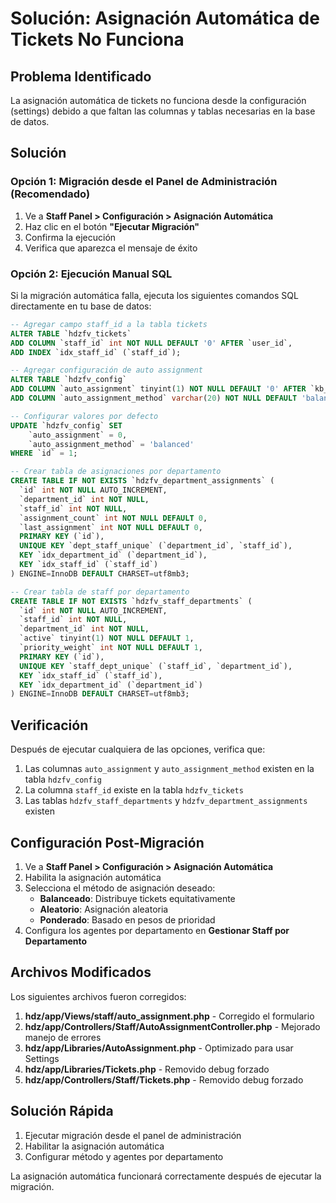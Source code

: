# Solución: Asignación Automática de Tickets No Funciona

## Problema Identificado

La asignación automática de tickets no funciona desde la configuración (settings) debido a que faltan las columnas y tablas necesarias en la base de datos.

## Solución

### Opción 1: Migración desde el Panel de Administración (Recomendado)

1. Ve a **Staff Panel > Configuración > Asignación Automática**
2. Haz clic en el botón **"Ejecutar Migración"**
3. Confirma la ejecución
4. Verifica que aparezca el mensaje de éxito

### Opción 2: Ejecución Manual SQL

Si la migración automática falla, ejecuta los siguientes comandos SQL directamente en tu base de datos:

```sql
-- Agregar campo staff_id a la tabla tickets
ALTER TABLE `hdzfv_tickets` 
ADD COLUMN `staff_id` int NOT NULL DEFAULT '0' AFTER `user_id`,
ADD INDEX `idx_staff_id` (`staff_id`);

-- Agregar configuración de auto assignment
ALTER TABLE `hdzfv_config` 
ADD COLUMN `auto_assignment` tinyint(1) NOT NULL DEFAULT '0' AFTER `kb_latest`,
ADD COLUMN `auto_assignment_method` varchar(20) NOT NULL DEFAULT 'balanced' AFTER `auto_assignment`;

-- Configurar valores por defecto
UPDATE `hdzfv_config` SET 
    `auto_assignment` = 0,
    `auto_assignment_method` = 'balanced'
WHERE `id` = 1;

-- Crear tabla de asignaciones por departamento
CREATE TABLE IF NOT EXISTS `hdzfv_department_assignments` (
  `id` int NOT NULL AUTO_INCREMENT,
  `department_id` int NOT NULL,
  `staff_id` int NOT NULL,
  `assignment_count` int NOT NULL DEFAULT 0,
  `last_assignment` int NOT NULL DEFAULT 0,
  PRIMARY KEY (`id`),
  UNIQUE KEY `dept_staff_unique` (`department_id`, `staff_id`),
  KEY `idx_department_id` (`department_id`),
  KEY `idx_staff_id` (`staff_id`)
) ENGINE=InnoDB DEFAULT CHARSET=utf8mb3;

-- Crear tabla de staff por departamento
CREATE TABLE IF NOT EXISTS `hdzfv_staff_departments` (
  `id` int NOT NULL AUTO_INCREMENT,
  `staff_id` int NOT NULL,
  `department_id` int NOT NULL,
  `active` tinyint(1) NOT NULL DEFAULT 1,
  `priority_weight` int NOT NULL DEFAULT 1,
  PRIMARY KEY (`id`),
  UNIQUE KEY `staff_dept_unique` (`staff_id`, `department_id`),
  KEY `idx_staff_id` (`staff_id`),
  KEY `idx_department_id` (`department_id`)
) ENGINE=InnoDB DEFAULT CHARSET=utf8mb3;
```

## Verificación

Después de ejecutar cualquiera de las opciones, verifica que:

1. Las columnas `auto_assignment` y `auto_assignment_method` existen en la tabla `hdzfv_config`
2. La columna `staff_id` existe en la tabla `hdzfv_tickets`
3. Las tablas `hdzfv_staff_departments` y `hdzfv_department_assignments` existen

## Configuración Post-Migración

1. Ve a **Staff Panel > Configuración > Asignación Automática**
2. Habilita la asignación automática
3. Selecciona el método de asignación deseado:
   - **Balanceado**: Distribuye tickets equitativamente
   - **Aleatorio**: Asignación aleatoria
   - **Ponderado**: Basado en pesos de prioridad
4. Configura los agentes por departamento en **Gestionar Staff por Departamento**

## Archivos Modificados

Los siguientes archivos fueron corregidos:

1. **hdz/app/Views/staff/auto_assignment.php** - Corregido el formulario
2. **hdz/app/Controllers/Staff/AutoAssignmentController.php** - Mejorado manejo de errores
3. **hdz/app/Libraries/AutoAssignment.php** - Optimizado para usar Settings
4. **hdz/app/Libraries/Tickets.php** - Removido debug forzado
5. **hdz/app/Controllers/Staff/Tickets.php** - Removido debug forzado

## Solución Rápida

1. Ejecutar migración desde el panel de administración
2. Habilitar la asignación automática
3. Configurar método y agentes por departamento

La asignación automática funcionará correctamente después de ejecutar la migración.
